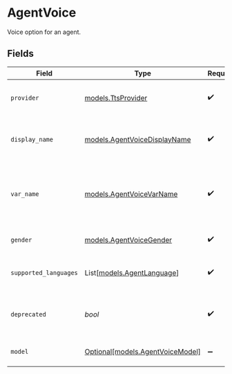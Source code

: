 # AgentVoice

Voice option for an agent.


## Fields

| Field                                                               | Type                                                                | Required                                                            | Description                                                         |
| ------------------------------------------------------------------- | ------------------------------------------------------------------- | ------------------------------------------------------------------- | ------------------------------------------------------------------- |
| `provider`                                                          | [models.TtsProvider](../models/ttsprovider.md)                      | :heavy_check_mark:                                                  | TTS provider for an agent voice.                                    |
| `display_name`                                                      | [models.AgentVoiceDisplayName](../models/agentvoicedisplayname.md)  | :heavy_check_mark:                                                  | Display names of voices that Syllable supports.                     |
| `var_name`                                                          | [models.AgentVoiceVarName](../models/agentvoicevarname.md)          | :heavy_check_mark:                                                  | The variable name of an agent voice (used when procesing messages). |
| `gender`                                                            | [models.AgentVoiceGender](../models/agentvoicegender.md)            | :heavy_check_mark:                                                  | Gender for an agent voice.                                          |
| `supported_languages`                                               | List[[models.AgentLanguage](../models/agentlanguage.md)]            | :heavy_check_mark:                                                  | Languages supported by the voice                                    |
| `deprecated`                                                        | *bool*                                                              | :heavy_check_mark:                                                  | Whether the voice is deprecated and should not be used              |
| `model`                                                             | [Optional[models.AgentVoiceModel]](../models/agentvoicemodel.md)    | :heavy_minus_sign:                                                  | Model for an agent voice.                                           |
